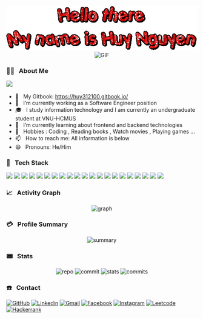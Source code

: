 <div align="center" width="200">
<img src="assets/text.gif" alt="Hello Coders" >

<img width="700" alt="GIF" src="https://media.giphy.com/media/MC6eSuC3yypCU/giphy.gif" />

</div>

<h3> 👨‍💻 &nbsp; About Me</h3> 
<img src="https://github-profile-trophy.vercel.app/?username=huy312100&theme=algolia&row=1"/>

- 🔗 &nbsp; My Gitbook: https://huy312100.gitbook.io/
- 🔭 &nbsp; I’m currently working as a Software Engineer position
- 🎓 &nbsp; I study information technology and I am currently an undergraduate student at VNU-HCMUS
- 🌱 &nbsp; I’m currently learning about frontend and backend technologies
- 🎿 &nbsp; Hobbies : Coding , Reading books , Watch movies , Playing games ...
- 📫 &nbsp; How to reach me: All information is below
- 😄 &nbsp; Pronouns: He/Him

<h3> 🚀 &nbsp; Tech Stack</h3>

![](https://img.shields.io/badge/Azure_DevOps-0078D7?style=for-the-badge&logo=azure-devops&logoColor=white)
![](https://img.shields.io/badge/microsoft%20azure-0089D6?style=for-the-badge&logo=microsoft-azure&logoColor=white)
![](https://img.shields.io/badge/Oracle-F80000?style=for-the-badge&logo=oracle&logoColor=black)
![](https://img.shields.io/badge/Microsoft%20SQL%20Server-CC2927?style=for-the-badge&logo=microsoft%20sql%20server&logoColor=white)
![](https://img.shields.io/badge/MongoDB-4EA94B?style=for-the-badge&logo=mongodb&logoColor=white)
![](https://img.shields.io/badge/MySQL-005C84?style=for-the-badge&logo=mysql&logoColor=white)
![](https://img.shields.io/badge/Neo4j-018bff?style=for-the-badge&logo=neo4j&logoColor=white)
![](https://img.shields.io/badge/.NET-512BD4?style=for-the-badge&logo=dotnet&logoColor=white)
![](https://img.shields.io/badge/Bootstrap-563D7C?style=for-the-badge&logo=bootstrap&logoColor=white)
![](https://img.shields.io/badge/Docker-2CA5E0?style=for-the-badge&logo=docker&logoColor=white)
![](https://img.shields.io/badge/React-20232A?style=for-the-badge&logo=react&logoColor=61DAFB)
![](https://img.shields.io/badge/Redux-593D88?style=for-the-badge&logo=redux&logoColor=white)
![](https://img.shields.io/badge/Swagger-85EA2D?style=for-the-badge&logo=Swagger&logoColor=white)
![](https://img.shields.io/badge/npm-CB3837?style=for-the-badge&logo=npm&logoColor=white)
![](https://img.shields.io/badge/Visual_Studio-5C2D91?style=for-the-badge&logo=visual%20studio&logoColor=white)
![](https://img.shields.io/badge/Visual_Studio_Code-0078D4?style=for-the-badge&logo=visual%20studio%20code&logoColor=white)
![](https://img.shields.io/badge/C%23-239120?style=for-the-badge&logo=c-sharp&logoColor=white)
![](https://img.shields.io/badge/Java-ED8B00?style=for-the-badge&logo=java&logoColor=white)
![](https://img.shields.io/badge/JavaScript-323330?style=for-the-badge&logo=javascript&logoColor=F7DF1E)
![](https://img.shields.io/badge/React_Native-20232A?style=for-the-badge&logo=react&logoColor=61DAFB)
![](https://img.shields.io/badge/GIT-E44C30?style=for-the-badge&logo=git&logoColor=white)

<h3> 📈 &nbsp; Activity Graph</h3>

<div align="center">
<img alt="graph" src="https://activity-graph.herokuapp.com/graph?username=huy312100&theme=rogue"/>
</div>

<h3> 💳 &nbsp; Profile Summary</h3>

<div align="center" >
<img alt="summary" src="https://github-profile-summary-cards.vercel.app/api/cards/profile-details?username=huy312100&theme=tokyonight"/>
</div>

<h3> 📟 &nbsp; Stats </h3>

<div align="center">
<img alt="repo" src="https://github-profile-summary-cards.vercel.app/api/cards/repos-per-language?username=huy312100&theme=tokyonight"/>
<img alt="commit" src="https://github-profile-summary-cards.vercel.app/api/cards/most-commit-language?username=huy312100&theme=tokyonight"/>
<img alt="stats" src="https://github-profile-summary-cards.vercel.app/api/cards/stats?username=huy312100&theme=tokyonight"/>
<img alt="commits" src="https://github-profile-summary-cards.vercel.app/api/cards/productive-time?username=huy312100&theme=tokyonight&utcOffset=8"/>
</div>

<h3> ☎️ &nbsp; Contact</h3>

[![GitHub](https://img.shields.io/badge/Github-100000?style=for-the-badge&logo=github&logoColor=white)](https://github.com/huy312100)
[![Linkedin](https://img.shields.io/badge/Linkedin-0077B5?style=for-the-badge&logo=linkedin&logoColor=white)](https://www.linkedin.com/in/huynguyen2103/)
[![Gmail](https://img.shields.io/badge/Gmail-D14836?style=for-the-badge&logo=gmail&logoColor=white)](mailto:huy312100@gmail.com)
[![Facebook](https://img.shields.io/badge/Facebook-1877F2?style=for-the-badge&logo=facebook&logoColor=white)](https://www.facebook.com/huy312100/)
[![Instagram](https://img.shields.io/badge/Instagram-E4405F?style=for-the-badge&logo=instagram&logoColor=white)](https://www.instagram.com/huy312100/)
[![Leetcode](https://img.shields.io/badge/-LeetCode-FFA116?style=for-the-badge&logo=LeetCode&logoColor=black)](https://leetcode.com/huy312100/)
[![Hackerrank](https://img.shields.io/badge/-Hackerrank-2EC866?style=for-the-badge&logo=HackerRank&logoColor=white)](https://www.hackerrank.com/huy312100?hr_r=1)


